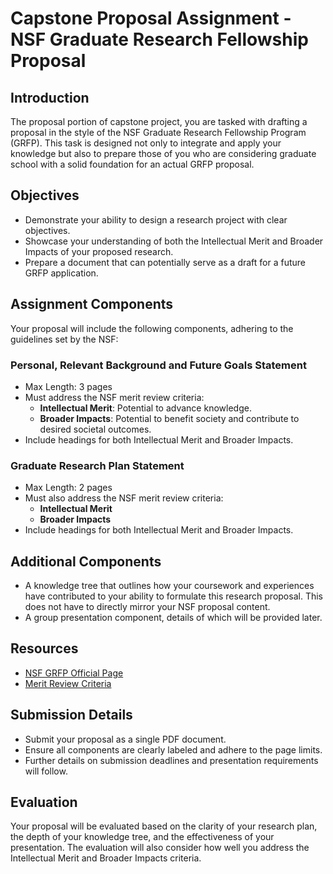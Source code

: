 
# Capstone Proposal Assignment - NSF Graduate Research Fellowship Proposal

## Introduction
The proposal portion of capstone project, you are tasked with drafting a proposal in the style of the NSF Graduate Research Fellowship Program (GRFP). This task is designed not only to integrate and apply your knowledge but also to prepare those of you who are considering graduate school with a solid foundation for an actual GRFP proposal. 

## Objectives
- Demonstrate your ability to design a research project with clear objectives.
- Showcase your understanding of both the Intellectual Merit and Broader Impacts of your proposed research.
- Prepare a document that can potentially serve as a draft for a future GRFP application.

## Assignment Components
Your proposal will include the following components, adhering to the guidelines set by the NSF:

### Personal, Relevant Background and Future Goals Statement
- Max Length: 3 pages
- Must address the NSF merit review criteria:
  - **Intellectual Merit**: Potential to advance knowledge.
  - **Broader Impacts**: Potential to benefit society and contribute to desired societal outcomes.
- Include headings for both Intellectual Merit and Broader Impacts.

### Graduate Research Plan Statement
- Max Length: 2 pages
- Must also address the NSF merit review criteria:
  - **Intellectual Merit**
  - **Broader Impacts**
- Include headings for both Intellectual Merit and Broader Impacts.

## Additional Components
- A knowledge tree that outlines how your coursework and experiences have contributed to your ability to formulate this research proposal. This does not have to directly mirror your NSF proposal content.
- A group presentation component, details of which will be provided later.

## Resources
- [NSF GRFP Official Page](https://www.nsfgrfp.org/)
- [Merit Review Criteria](https://nsfgrfp.org/applicants/merit-review-criteria/)

## Submission Details
- Submit your proposal as a single PDF document.
- Ensure all components are clearly labeled and adhere to the page limits.
- Further details on submission deadlines and presentation requirements will follow.

## Evaluation
Your proposal will be evaluated based on the clarity of your research plan, the depth of your knowledge tree, and the effectiveness of your presentation. The evaluation will also consider how well you address the Intellectual Merit and Broader Impacts criteria.
